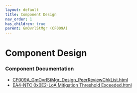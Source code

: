 ```yaml
---
layout: default
title: Component Design
nav_order: 1
has_children: true
parent: GmOvrlStMgr (CF009A)
---
```

# Component Design
### Component Documentation

- [CF009A_GmOvrlStMgr_Design_PeerReviewChkList.html](Doc/CF009A_GmOvrlStMgr_Design_PeerReviewChkList.html)
- [EA4-NTC 0x0E2-LoA Mitigation Threshold Exceeded.html](Doc/EA4-NTC%200x0E2-LoA%20Mitigation%20Threshold%20Exceeded.html)

